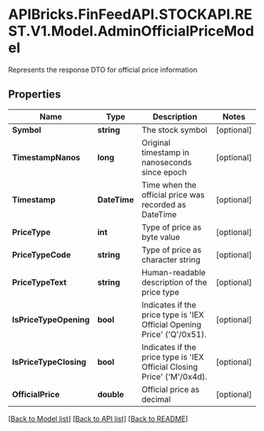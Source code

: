 # APIBricks.FinFeedAPI.STOCKAPI.REST.V1.Model.AdminOfficialPriceModel
Represents the response DTO for official price information

## Properties

Name | Type | Description | Notes
------------ | ------------- | ------------- | -------------
**Symbol** | **string** | The stock symbol | [optional] 
**TimestampNanos** | **long** | Original timestamp in nanoseconds since epoch | [optional] 
**Timestamp** | **DateTime** | Time when the official price was recorded as DateTime | [optional] 
**PriceType** | **int** | Type of price as byte value | [optional] 
**PriceTypeCode** | **string** | Type of price as character string | [optional] 
**PriceTypeText** | **string** | Human-readable description of the price type | [optional] 
**IsPriceTypeOpening** | **bool** | Indicates if the price type is &#39;IEX Official Opening Price&#39; (&#39;Q&#39;/0x51). | [optional] 
**IsPriceTypeClosing** | **bool** | Indicates if the price type is &#39;IEX Official Closing Price&#39; (&#39;M&#39;/0x4d). | [optional] 
**OfficialPrice** | **double** | Official price as decimal | [optional] 

[[Back to Model list]](../../README.md#documentation-for-models) [[Back to API list]](../../README.md#documentation-for-api-endpoints) [[Back to README]](../../README.md)

